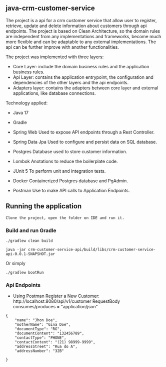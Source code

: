 ## java-crm-customer-service
The project is a api for a crm customer service that allow user to register, retrieve, update and delete information about customers through api endpoints. 
The project is based on Clean Architecture, so the domain rules are independent from any implementations and frameworks, become much more flexible and can be adaptable
to any external implementations. 
The api can be further improve with another functionalities.

The project was implemented with three layers:
- Core Layer: include the domain business rules and the application business rules.
- Api Layer: contains the application entrypoint, the configuration and dependencies of the other layers and the api endpoints.
- Adapters layer: contains the adapters between core layer and external applications, like database connections. 

Technology applied:
- Java 17
- Gradle

- Spring Web
Used to expose API endpoints through a Rest Controller.

- Spring Data Jpa
Used to configure and persist data on SQL database.

- Postgres
Database used to store customer information.

- Lombok
Anotations to reduce the boilerplate code.

- JUnit 5
To perform unit and integration tests.

- Docker
Containerized Postgres database and PgAdmin.

- Postman
Use to make API calls to Application Endpoints.

## Running the application
```
Clone the project, open the folder on IDE and run it.
```
### Build and run Gradle
```
./gradlew clean build
```
```
java -jar crm-customer-service-api/build/libs/crm-customer-service-api-0.0.1-SNAPSHOT.jar
```
Or simply
```
./gradlew bootRun
```

### Api Endpoints
- Using Postman
Register a New Customer: http://localhost:8080/api/v1/customer
RequestBody
consumes/produces = "application/json"
```
{
    "name": "Jhon Doe",
    "motherName": "Gina Doe",
    "documentType": "RG",
    "documentContent": "132456789",
    "contactType": "PHONE",
    "contactContent": "(21) 98999-9999",
    "addressStreet": "Rua do A",
    "addressNumber": "32B"
  
}
```
